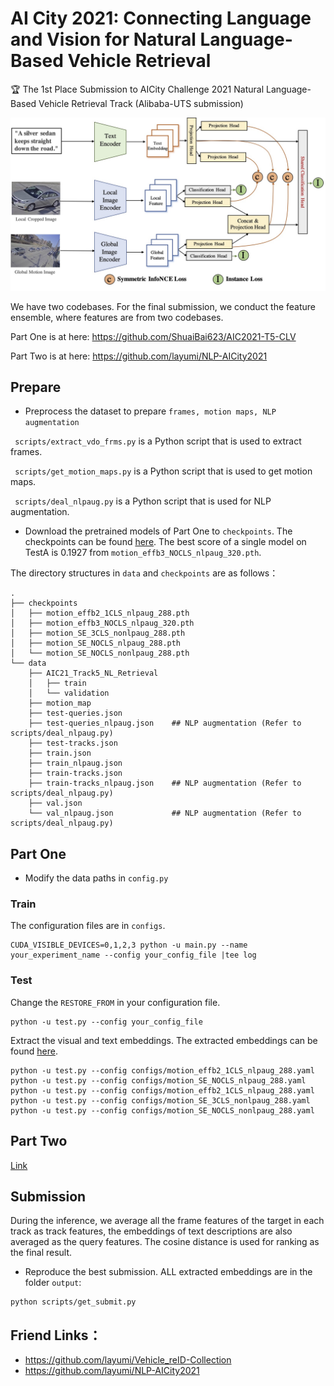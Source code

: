 # AI City 2021: Connecting Language and Vision for Natural Language-Based Vehicle Retrieval
🏆 The 1st Place Submission to AICity Challenge 2021 Natural Language-Based Vehicle Retrieval Track (Alibaba-UTS submission)

![framework](imgs/framework.jpg)

We have two codebases. For the final submission, we conduct the feature ensemble, where features are from two codebases.

Part One is at here: https://github.com/ShuaiBai623/AIC2021-T5-CLV

Part Two is at here: https://github.com/layumi/NLP-AICity2021

## Prepare
-  Preprocess the dataset to prepare `frames, motion maps, NLP augmentation`

` scripts/extract_vdo_frms.py` is a Python script that is used to extract frames.

` scripts/get_motion_maps.py` is a Python script that is used to get motion maps.

` scripts/deal_nlpaug.py` is a Python script that is used for NLP augmentation.

- Download the pretrained models of Part One to  `checkpoints`. The checkpoints can be found [here](https://drive.google.com/drive/folders/1LAtP_CkNsM9ZDHlcr2PVmrR6f7YI-AQK?usp=sharing). The best score of a single model on TestA is 0.1927 from `motion_effb3_NOCLS_nlpaug_320.pth`.

The directory structures in `data` and `checkpoints` are as follows：
```
.
├── checkpoints
│   ├── motion_effb2_1CLS_nlpaug_288.pth
│   ├── motion_effb3_NOCLS_nlpaug_320.pth
│   ├── motion_SE_3CLS_nonlpaug_288.pth
│   ├── motion_SE_NOCLS_nlpaug_288.pth
│   └── motion_SE_NOCLS_nonlpaug_288.pth
└── data
    ├── AIC21_Track5_NL_Retrieval
    │   ├── train
    │   └── validation
    ├── motion_map 
    ├── test-queries.json
    ├── test-queries_nlpaug.json    ## NLP augmentation (Refer to scripts/deal_nlpaug.py)
    ├── test-tracks.json
    ├── train.json
    ├── train_nlpaug.json
    ├── train-tracks.json
    ├── train-tracks_nlpaug.json    ## NLP augmentation (Refer to scripts/deal_nlpaug.py)
    ├── val.json
    └── val_nlpaug.json             ## NLP augmentation (Refer to scripts/deal_nlpaug.py)

```


## Part One

- Modify the data paths in `config.py`


### Train
The configuration files are in `configs`.

```
CUDA_VISIBLE_DEVICES=0,1,2,3 python -u main.py --name your_experiment_name --config your_config_file |tee log
```

### Test

Change the `RESTORE_FROM` in your configuration file.

```
python -u test.py --config your_config_file
```
Extract the visual and text embeddings. The extracted embeddings can be found [here](https://drive.google.com/drive/folders/1DBVapSsw2glnJi_LxiRaIQXu3CWDfZbe?usp=sharing).
```
python -u test.py --config configs/motion_effb2_1CLS_nlpaug_288.yaml
python -u test.py --config configs/motion_SE_NOCLS_nlpaug_288.yaml
python -u test.py --config configs/motion_effb2_1CLS_nlpaug_288.yaml
python -u test.py --config configs/motion_SE_3CLS_nonlpaug_288.yaml
python -u test.py --config configs/motion_SE_NOCLS_nonlpaug_288.yaml
```

## Part Two

[Link](https://github.com/layumi/NLP-AICity2021)

## Submission

During the inference, we average all the frame features of the target in each track as track features, the embeddings of text descriptions are also averaged as the query features. The cosine distance is used for ranking as the final result. 

- Reproduce the best submission. ALL extracted embeddings are in the folder `output`:

```
python scripts/get_submit.py

```

## Friend Links：
- https://github.com/layumi/Vehicle_reID-Collection 
- https://github.com/layumi/NLP-AICity2021 
